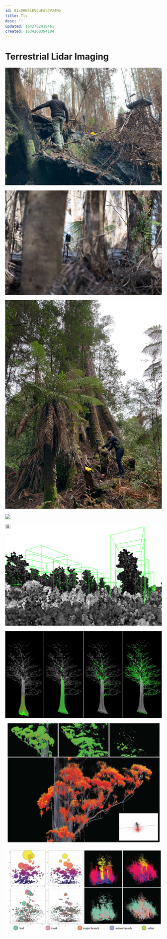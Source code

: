 ```yaml
---
id: 81x0HN4iEVquFda4V24Mo
title: Tls
desc: ''
updated: 1642762418461
created: 1634268394194
---
```

# Terrestrial Lidar Imaging
![](/assets/images/arve/arve-1.jpg)

![](/assets/images/tasmania-tree-compress-6.jpg)

![](/assets/images/styx/styx-1.jpg)

![](assets/images/2021-10-18-14-38-56.png)

![](assets/images/2021-10-18-14-42-20.png)

![](assets/images/2021-10-20-12-33-38.png)

![](assets/images/2021-10-20-12-36-21.png)

![](assets/images/2021-10-20-12-35-30.png)

